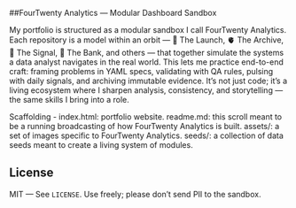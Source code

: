 ##FourTwenty Analytics — Modular Dashboard Sandbox

My portfolio is structured as a modular sandbox I call FourTwenty Analytics. Each repository is a model within an orbit — 🚀 The Launch, 🫀 The Archive, 📡 The Signal, 🏦 The Bank, and others — that together simulate the systems a data analyst navigates in the real world. This lets me practice end-to-end craft: framing problems in YAML specs, validating with QA rules, pulsing with daily signals, and archiving immutable evidence. It’s not just code; it’s a living ecosystem where I sharpen analysis, consistency, and storytelling — the same skills I bring into a role.

Scaffolding -
index.html:  portfolio website.
readme.md:  this scroll meant to be a running broadcasting of how FourTwenty Analytics is built.
assets/:  a set of images specific to FourTwenty Analytics.
seeds/: a collection of data seeds meant to create a living system of modules.

## License

MIT — See `LICENSE`. Use freely; please don’t send PII to the sandbox.

